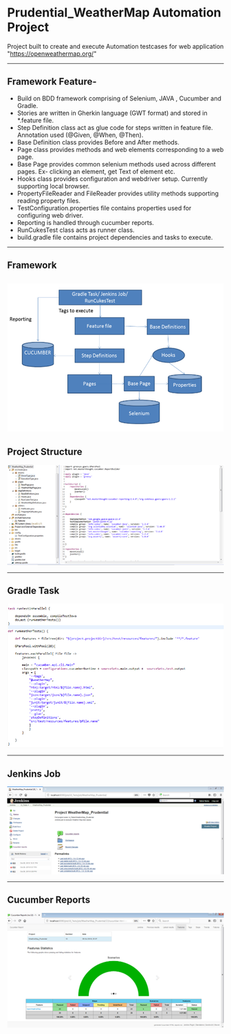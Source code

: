 # Prudential_WeatherMap Automation Project

Project built to create and execute Automation testcases for web application "https://openweathermap.org/"

-----------------------------------------------------------------

## Framework Feature-

* Build on BDD framework comprising of Selenium, JAVA , Cucumber and Gradle.
* Stories are written in Gherkin language (GWT format) and stored in *.feature file.
* Step Definition class act as glue code for steps written in feature file. Annotation used (@Given, @When, @Then).
* Base Definition class provides Before and After methods.
* Page class provides methods and web elements corresponding to a web page. 
* Base Page provides common selenium methods used across different pages. Ex- clicking an element, get Text of element etc.
* Hooks class provides configuration and webdriver setup. Currently supporting local browser.
* PropertyFileReader and FileReader provides utility methods supporting reading property files.
* TestConfiguration.properties file contains properties used for configuring web driver.
* Reporting is handled through cucumber reports.
* RunCukesTest class acts as runner class.
* build.gradle file contains project dependencies and tasks to execute.

--------------------------------------------------------------------

## Framework 

![FrameworkDiagram](./doc/FrameworkDiagram.PNG "FrameworkDiagram")
--------------------------------------------------------------------

## Project Structure

![ProjectStructure](./doc/ProjectStructure.PNG "ProjectStructure")

--------------------------------------------------------------------

## Gradle Task

![GradleTask](./doc/GradleTask.PNG "GradleTask")

--------------------------------------------------------------------

## Jenkins Job

![JenkinsJob](./doc/JenkinsJob.PNG "JenkinsJob")

--------------------------------------------------------------------

## Cucumber Reports

![CucumberReportInJenkins](./doc/CucumberReportInJenkins.PNG "CucumberReportInJenkins")

